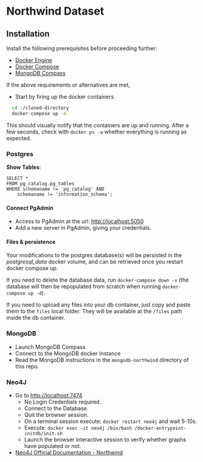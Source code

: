 # Northwind Dataset

## Installation

Install the following prerequisites before proceeding further:

* [Docker Engine](https://docs.docker.com/engine/)
* [Docker Compose](https://docs.docker.com/compose/)
* [MongoDB Compass](https://www.mongodb.com/try/download/compass)

If the above requirements or alternatives are met,
  - Start by firing up the docker containers.
  ```bash
    cd ./cloned-directory
    docker-compose up -d
  ```
  This should visually notify that the containers are up and running.
  After a few seconds, check with `docker ps -a` whether everything is running as expected.


### Postgres

**Show Tables**:

```postgres
SELECT *
FROM pg_catalog.pg_tables
WHERE schemaname != 'pg_catalog' AND 
    schemaname != 'information_schema';
```

#### Connect PgAdmin

* Access to PgAdmin at the url: [http://localhost:5050](http://localhost:5050)
* Add a new server in PgAdmin, giving your credentials.

#### Files & persistence

Your modifications to the postgres database(s) will be persisted in the *postgresql_data* docker volume, and can be retrieved once you restart docker compose up.

If you need to delete the database data, run `docker-compose down -v` (the database will then be repopulated from scratch when running `docker-compose up -d`).

If you need to upload any files into your db container, just copy and paste them to the `files` local folder. They will be available at the `/files` path inside the db container.


### MongoDB

* Launch MongoDB Compass
* Connect to the MongoDB docker instance 
* Read the MongoDB instructions in the `mongodb-northwind` directory of this repo.

### Neo4J

* Go to [http://localhost:7474](http://localhost:7474/)
    - No Login Credentials required.
    - Connect to the Database.
    - Quit the browser session.
    - On a terminal session execute: `docker restart neo4j` and wait 5-10s.
    - Execute: `docker exec -it neo4j /bin/bash /docker-entrypoint-initdb/init.sh`
    - Launch the browser interactive session to verify whether graphs have populated or not.
* [Neo4J Official Documentation - Northwind](https://neo4j.com/docs/getting-started/appendix/tutorials/guide-import-relational-and-etl/)
